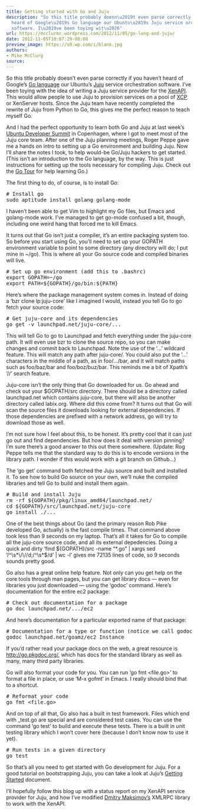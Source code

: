 ```yaml
---
title: Getting started with Go and Juju
description: "So this title probably doesn\u2019t even parse correctly if you haven\u2019t
  heard of Google\u2019s Go language our Ubuntu\u2019s Juju service orchestration
  software. I\u2019ve been toying wit\u2026"
url: https://mcclurmc.wordpress.com/2012/11/05/go-lang-and-juju/
date: 2012-11-05T10:07:29-00:00
preview_image: https://s0.wp.com/i/blank.jpg
authors:
- Mike McClurg
source:
---
```


<p>So this title probably doesn&rsquo;t even parse correctly if you haven&rsquo;t heard of Google&rsquo;s <a href="http://golang.org/">Go language</a> our Ubuntu&rsquo;s <a href="https://juju.ubuntu.com/">Juju</a> service orchestration software. I&rsquo;ve been toying with the idea of writing a Juju service provider for the <a href="http://docs.vmd.citrix.com/XenServer/6.0.0/1.0/en_gb/api/">XenAPI</a>. This would allow people to use Juju to provision services on a pool of <a href="http://xen.org/products/cloudxen.html">XCP</a> or XenServer hosts. Since the Juju team have recently completed the rewrite of Juju from Python to Go, this gives me the perfect reason to teach myself Go.</p>
<p>And I had the perfect opportunity to learn both Go and Juju at last week&rsquo;s <a href="http://uds.ubuntu.com/">Ubuntu Developer Summit</a> in Copenhagen, where I got to meet most of the Juju core team. After one of the Juju planning meetings, Roger Peppe gave me a hands on intro to setting up a Go environment and building Juju. Now I&rsquo;ll share the notes I took, to help would-be Go/Juju hackers to get started. (This isn&rsquo;t an introduction to the Go language, by the way. This is just instructions for setting up the tools necessary for compiling Juju. Check out the <a href="http://tour.golang.org/#1">Go Tour</a> for help learning Go.)</p>
<p>The first thing to do, of course, is to install Go:</p>
<pre class="brush: plain; title: ; notranslate">
# Install go
sudo aptitude install golang golang-mode
</pre>
<p>I haven&rsquo;t been able to get Vim to highlight my Go files, but Emacs and golang-mode work. I&rsquo;ve managed to get go-mode confused a bit, though, including one weird hang that forced me to kill Emacs.</p>
<p>It turns out that Go isn&rsquo;t just a compiler, it&rsquo;s an entire packaging system too. So before you start using Go, you&rsquo;ll need to set up your GOPATH environment variable to point to some directory (any directory will do; I put mine in ~/go). This is where all your Go source code and compiled binaries will live.</p>
<pre class="brush: plain; title: ; notranslate">
# Set up go environment (add this to .bashrc)
export GOPATH=~/go
export PATH=${GOPATH}/go/bin:${PATH}
</pre>
<p>Here&rsquo;s where the package management system comes in. Instead of doing a &lsquo;bzr clone lp:juju-core&rsquo; like I imagined I would, instead you tell Go to go fetch your source code:</p>
<pre class="brush: plain; title: ; notranslate">
# Get juju-core and its dependencies
go get -v launchpad.net/juju-core/...
</pre>
<p>This will tell Go to go to Launchpad and fetch everything under the juju-core path. It will even use bzr to clone the source repo, so you can make changes and commit back to Launchpad. Note the use of the &lsquo;&hellip;&rsquo; wildcard feature. This will match any path after juju-core/. You could also put the &lsquo;&hellip;&rsquo; characters in the middle of a path, as in foo/&hellip;/bar, and it will match paths such as foo/baz/bar and foo/boz/buz/bar. This reminds me a bit of Xpath&rsquo;s &lsquo;//&rsquo; search feature.</p>
<p>Juju-core isn&rsquo;t the only thing that Go downloaded for us. Go ahead and check out your $GOPATH/src directory. There should be a directory called launchpad.net which contains juju-core, but there will also be another directory called labix.org. Where did this come from? It turns out that Go will scan the source files it downloads looking for external dependencies. If those dependencies are prefixed with a network address, go will try to download those as well.</p>
<p>I&rsquo;m not sure how I feel about this, to be honest. It&rsquo;s pretty cool that it can just go out and find dependencies. But how does it deal with version pinning? I&rsquo;m sure there&rsquo;s a good answer to this out there somewhere. (Update: Rog Peppe tells me that the standard way to do this is to encode versions in the library path. I wonder if this would work with a git branch on Github&hellip;)</p>
<p>The &lsquo;go get&rsquo; command both fetched the Juju source and built and installed it. To see how to build Go source on your own, we&rsquo;ll nuke the compiled libraries and tell Go to build and install them again.</p>
<pre class="brush: plain; title: ; notranslate">
# Build and install Juju
rm -rf ${GOPATH}/pkg/linux_amd64/launchpad.net/
cd ${GOPATH}/src/launchpad.net/juju-core
go install ./...
</pre>
<p>One of the best things about Go (and the primary reason Rob Pike developed Go, actually) is the fast compile times. That command above took less than 9 seconds on my laptop. That&rsquo;s all it takes for Go to compile all the juju-core source code, and all its external depedencies. Doing a quick and dirty &lsquo;find ${GOPATH}/src -name &ldquo;*.go&rdquo; | xargs sed &lsquo;/^\s*\/\//d;/^\s*$/d&rsquo; | wc -l&rsquo; gives me 72135 lines of code, so 9 seconds sounds pretty good.</p>
<p>Go also has a great online help feature. Not only can you get help on the core tools through man pages, but you can get library docs &mdash; even for libraries you just downloaded &mdash; using the &lsquo;godoc&rsquo; command. Here&rsquo;s documentation for the entire ec2 package:</p>
<pre class="brush: plain; title: ; notranslate">
# Check out documentation for a package
go doc launchpad.net/.../ec2
</pre>
<p>And here&rsquo;s documentation for a particular exported name of that package:</p>
<pre class="brush: plain; title: ; notranslate">
# Documentation for a type or function (notice we call godoc directly)
godoc launchpad.net/goamz/ec2 Instance
</pre>
<p>If you&rsquo;d rather read your package docs on the web, a great resource is <a href="http://go.pkgdoc.org/">http://go.pkgdoc.org/</a>, which has docs for the standard library as well as many, many third party libraries.</p>
<p>Go will also format your code for you. You can run &lsquo;go fmt &lt;file.go&gt;&rsquo; to format a file in place, or use &lsquo;M-x gofmt&rsquo; in Emacs. I really should bind that to a shortcut.</p>
<pre class="brush: plain; title: ; notranslate">
# Reformat your code
go fmt &lt;file.go&gt;
</pre>
<p>And on top of all that, Go also has a built in test framework. Files which end with _test.go are special and are considered test cases. You can use the command &lsquo;go test&rsquo; to build and execute these tests. There is a built in unit testing library which I won&rsquo;t cover here (because I don&rsquo;t know now to use it yet).</p>
<pre class="brush: plain; title: ; notranslate">
# Run tests in a given directory
go test
</pre>
<p>So that&rsquo;s all you need to get started with Go development for Juju. For a good tutorial on bootstrapping Juju, you can take a look at Juju&rsquo;s <a href="https://juju.ubuntu.com/docs/getting-started.html">Getting Started</a> document.</p>
<p>I&rsquo;ll hopefully follow this blog up with a status report on my XenAPI service provider for Juju, and how I&rsquo;ve modified <a href="https://github.com/kolo/xmlrpc">Dmitry Maksimov&rsquo;s</a> XMLRPC library to work with the XenAPI.</p>

